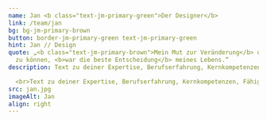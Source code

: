 ```yaml
---
name: Jan <b class="text-jm-primary-green">Der Designer</b>
link: /team/jan
bg: bg-jm-primary-brown
button: border-jm-primary-green text-jm-primary-green
hint: Jan // Design
quote: „<b class="text-jm-primary-brown">Mein Mut zur Veränderung</b> und somit unsere Kompetenzen ergänzend nutzen
  zu können, <b>war die beste Entscheidung</b> meines Lebens.“
description: Text zu deiner Expertise, Berufserfahrung, Kernkompetenzen, Fähigkeiten, eigene Geschichte, Stärken und vielleicht am Ende des Textes ein paar kleine persönliche Details (lustige, sympatische Marotten, Verhaltensweisen etc.). Text zu deiner Expertise, Berufserfahrung, Kernkompetenzen, Fähigkeiten, eingen Geschichte, Stär- ken und vielleicht am Ende des Textes ein paar kleine persönliche Details (lustige, sympatische Marotten, Verhaltensweisen etc.). <br>

  <br>Text zu deiner Expertise, Berufserfahrung, Kernkompetenzen, Fähigkeiten, eingen Geschichte, Stärken und vielleicht am Ende des Textes ein paar kleine persönliche Details (lustige, sympatische Marotten, Verhaltensweisen etc.).
src: jan.jpg
imageAlt: Jan
align: right
---
```


